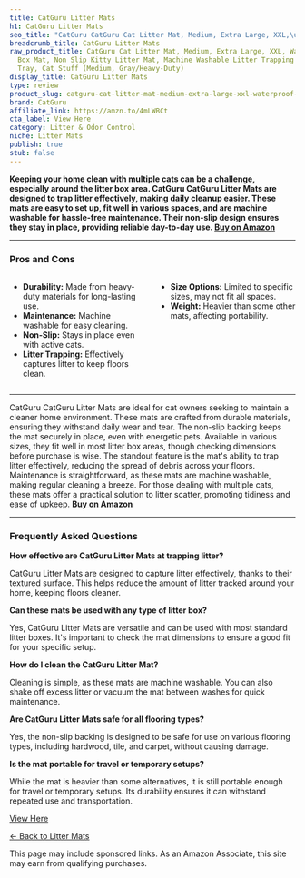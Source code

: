 ```yaml
---
title: CatGuru Litter Mats
h1: CatGuru Litter Mats
seo_title: "CatGuru CatGuru Cat Litter Mat, Medium, Extra Large, XXL,\u2026"
breadcrumb_title: CatGuru Litter Mats
raw_product_title: CatGuru Cat Litter Mat, Medium, Extra Large, XXL, Waterproof Litter
  Box Mat, Non Slip Kitty Litter Mat, Machine Washable Litter Trapping Mat, Soft Litter
  Tray, Cat Stuff (Medium, Gray/Heavy-Duty)
display_title: CatGuru Litter Mats
type: review
product_slug: catguru-cat-litter-mat-medium-extra-large-xxl-waterproof-litter-box-mat-ce1fae79
brand: CatGuru
affiliate_link: https://amzn.to/4mLWBCt
cta_label: View Here
category: Litter & Odor Control
niche: Litter Mats
publish: true
stub: false
---
```


<div id="intro" class="full-width">
  <p><strong>Keeping your home clean with multiple cats can be a challenge, especially around the litter box area. CatGuru CatGuru Litter Mats are designed to trap litter effectively, making daily cleanup easier. These mats are easy to set up, fit well in various spaces, and are machine washable for hassle-free maintenance. Their non-slip design ensures they stay in place, providing reliable day-to-day use. <a href="https://amzn.to/4mLWBCt" rel="nofollow sponsored noopener" target="_blank"><strong>Buy on Amazon</strong></a></strong></p>
</div>

<hr />
<h3 id="pros-cons">Pros and Cons</h3>
<div class="pc-grid" style="display:grid;grid-template-columns:1fr 1fr;gap:16px;">
  <ul>
    <li><strong>Durability:</strong> Made from heavy-duty materials for long-lasting use.</li>
    <li><strong>Maintenance:</strong> Machine washable for easy cleaning.</li>
    <li><strong>Non-Slip:</strong> Stays in place even with active cats.</li>
    <li><strong>Litter Trapping:</strong> Effectively captures litter to keep floors clean.</li>
  </ul>
  <ul>
    <li><strong>Size Options:</strong> Limited to specific sizes, may not fit all spaces.</li>
    <li><strong>Weight:</strong> Heavier than some other mats, affecting portability.</li>
  </ul>
</div>
<hr />

<div class="full-width">
  <p>CatGuru CatGuru Litter Mats are ideal for cat owners seeking to maintain a cleaner home environment. These mats are crafted from durable materials, ensuring they withstand daily wear and tear. The non-slip backing keeps the mat securely in place, even with energetic pets. Available in various sizes, they fit well in most litter box areas, though checking dimensions before purchase is wise. The standout feature is the mat's ability to trap litter effectively, reducing the spread of debris across your floors. Maintenance is straightforward, as these mats are machine washable, making regular cleaning a breeze. For those dealing with multiple cats, these mats offer a practical solution to litter scatter, promoting tidiness and ease of upkeep. <a href="https://amzn.to/4mLWBCt" rel="nofollow sponsored noopener" target="_blank"><strong>Buy on Amazon</strong></a></p>
</div>

<hr />
<h3 id="faqs">Frequently Asked Questions</h3>

<p><strong>How effective are CatGuru Litter Mats at trapping litter?</strong></p>
<p>CatGuru Litter Mats are designed to capture litter effectively, thanks to their textured surface. This helps reduce the amount of litter tracked around your home, keeping floors cleaner.</p>

<p><strong>Can these mats be used with any type of litter box?</strong></p>
<p>Yes, CatGuru Litter Mats are versatile and can be used with most standard litter boxes. It's important to check the mat dimensions to ensure a good fit for your specific setup.</p>

<p><strong>How do I clean the CatGuru Litter Mat?</strong></p>
<p>Cleaning is simple, as these mats are machine washable. You can also shake off excess litter or vacuum the mat between washes for quick maintenance.</p>

<p><strong>Are CatGuru Litter Mats safe for all flooring types?</strong></p>
<p>Yes, the non-slip backing is designed to be safe for use on various flooring types, including hardwood, tile, and carpet, without causing damage.</p>

<p><strong>Is the mat portable for travel or temporary setups?</strong></p>
<p>While the mat is heavier than some alternatives, it is still portable enough for travel or temporary setups. Its durability ensures it can withstand repeated use and transportation.</p>
<p><a class="btn" href="https://amzn.to/4mLWBCt" target="_blank" rel="nofollow sponsored noopener">View Here</a></p>
<p><a href="/roundups/litter-odor-control/litter-mats/">← Back to Litter Mats</a></p>
<aside class="disclosure">This page may include sponsored links. As an Amazon Associate, this site may earn from qualifying purchases.</aside>
